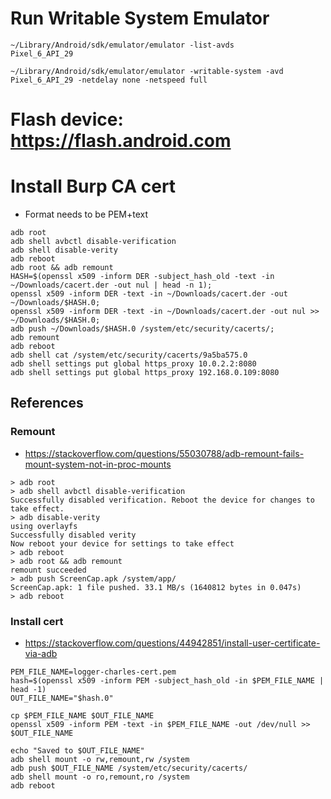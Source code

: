 # Run Writable System Emulator 
```
~/Library/Android/sdk/emulator/emulator -list-avds
Pixel_6_API_29

~/Library/Android/sdk/emulator/emulator -writable-system -avd Pixel_6_API_29 -netdelay none -netspeed full
```
# Flash device: https://flash.android.com

# Install Burp CA cert
- Format needs to be PEM+text 

```
adb root
adb shell avbctl disable-verification
adb shell disable-verity
adb reboot
adb root && adb remount
HASH=$(openssl x509 -inform DER -subject_hash_old -text -in ~/Downloads/cacert.der -out nul | head -n 1);
openssl x509 -inform DER -text -in ~/Downloads/cacert.der -out ~/Downloads/$HASH.0;
openssl x509 -inform DER -text -in ~/Downloads/cacert.der -out nul >> ~/Downloads/$HASH.0;
adb push ~/Downloads/$HASH.0 /system/etc/security/cacerts/;
adb remount
adb reboot
adb shell cat /system/etc/security/cacerts/9a5ba575.0
adb shell settings put global https_proxy 10.0.2.2:8080
adb shell settings put global https_proxy 192.168.0.109:8080
```

## References
### Remount
- https://stackoverflow.com/questions/55030788/adb-remount-fails-mount-system-not-in-proc-mounts
```
> adb root
> adb shell avbctl disable-verification
Successfully disabled verification. Reboot the device for changes to take effect.
> adb disable-verity
using overlayfs
Successfully disabled verity
Now reboot your device for settings to take effect
> adb reboot
> adb root && adb remount
remount succeeded
> adb push ScreenCap.apk /system/app/
ScreenCap.apk: 1 file pushed. 33.1 MB/s (1640812 bytes in 0.047s)
> adb reboot
```

### Install cert
- https://stackoverflow.com/questions/44942851/install-user-certificate-via-adb

```
PEM_FILE_NAME=logger-charles-cert.pem
hash=$(openssl x509 -inform PEM -subject_hash_old -in $PEM_FILE_NAME | head -1)
OUT_FILE_NAME="$hash.0"

cp $PEM_FILE_NAME $OUT_FILE_NAME
openssl x509 -inform PEM -text -in $PEM_FILE_NAME -out /dev/null >> $OUT_FILE_NAME

echo "Saved to $OUT_FILE_NAME"
adb shell mount -o rw,remount,rw /system
adb push $OUT_FILE_NAME /system/etc/security/cacerts/
adb shell mount -o ro,remount,ro /system
adb reboot
```

